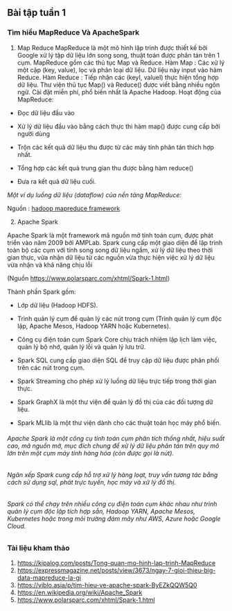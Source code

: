 ## Bài tập tuần 1


### Tìm hiểu MapReduce Và ApacheSpark
1. Map Reduce
MapReduce là một mô hình lập trình được thiết kế bởi Google xử lý tập dữ liệu lớn song song, thuật toán được phân tán trên 1 cụm. MapReduce gồm các thủ tục Map và  Reduce.
Hàm Map : Các xử lý một cặp (key, value), lọc và phân loại dữ liệu. Dữ liệu này input vào hàm Reduce.
Hàm Reduce : Tiếp nhận các (keyI, valueI) thực hiện tổng hợp dữ liệu.
Thư viện thủ tục Map() và Reduce() được viết bằng nhiều ngôn ngữ. Cài đặt miễn phí, phổ biến nhất là Apache Hadoop.
Hoạt động của MapReduce:

- Đọc dữ liệu đầu vào

- Xử lý dữ liệu đầu vào bằng cách thực thi hàm map() được cung cấp bởi người dùng

- Trộn các kết quả dữ liệu thu được từ các máy tính phân tán thích hợp nhất.

- Tổng hợp các kết quả trung gian thu được bằng hàm reduce()

- Đưa ra kết quả dữ liệu cuối.

*Một ví dụ luồng dữ liệu (dataflow) của nền tảng MapReduce:*

Nguồn : [hadoop mapreduce framework](https://www.edupristine.com/blog/hadoop-mapreduce-framework)


2. Apache Spark

Apache Spark là một framework mã nguồn mở tính toán cụm, được phát triển vào năm 2009 bởi AMPLab.
Spark cung cấp một giao diện để lập trình toàn bộ các cụm với tính song song dữ liệu ngầm, xử lý dữ liệu theo thời gian thực, vừa nhận dữ liệu từ các nguồn vừa thực hiện việc xử lý dữ liệu vừa nhận và khả năng chịu lỗi
 
(Nguồn https://www.polarsparc.com/xhtml/Spark-1.html)

Thành phần Spark gồm:

- Lớp dữ liệu (Hadoop HDFS).

- Trình quản lý cụm để quản lý các nút trong cụm (Trình quản lý cụm độc lập, Apache Mesos, Hadoop YARN hoặc Kubernetes).

- Công cụ điện toán cụm Spark Core chịu trách nhiệm lập lịch làm việc, quản lý bộ nhớ, quản lý lỗi và quản lý lưu trữ.

- Spark SQL cung cấp giao diện SQL để truy cập dữ liệu được phân phối trên các nút trong cụm.

- Spark Streaming cho phép xử lý luồng dữ liệu trực tiếp trong thời gian thực.

- Spark GraphX là một thư viện để quản lý đồ thị của các đối tượng dữ liệu.

- Spark MLlib là một thư viện dành cho các thuật toán học máy phổ biến.

###### Apache Spark là một công cụ tính toán cụm phân tích thống nhất, hiệu suất cao, mã nguồn mở, mục đích chung để xử lý dữ liệu phân tán trên quy mô lớn trên một cụm máy tính hàng hóa (còn được gọi là nút).

###### Ngăn xếp Spark cung cấp hỗ trợ xử lý hàng loạt, truy vấn tương tác bằng cách sử dụng sql, phát trực tuyến, học máy và xử lý đồ thị.

###### Spark có thể chạy trên nhiều công cụ điện toán cụm khác nhau như trình quản lý cụm độc lập tích hợp sẵn, Hadoop YARN, Apache Mesos, Kubernetes hoặc trong môi trường đám mây như AWS, Azure hoặc Google Cloud.

### Tài liệu kham thảo

1. https://kipalog.com/posts/Tong-quan-mo-hinh-lap-trinh-MapReduce
2. https://expressmagazine.net/posts/view/3673/ngay-7-gioi-thieu-big-data-mapreduce-la-gi
3. https://viblo.asia/p/tim-hieu-ve-apache-spark-ByEZkQQW5Q0
4. https://en.wikipedia.org/wiki/Apache_Spark
5. https://www.polarsparc.com/xhtml/Spark-1.html


